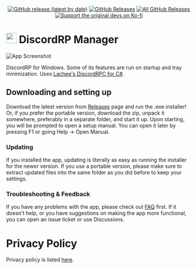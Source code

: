 <p align=center>
  <a href="https://github.com/leakyboi/Discord-CustomRP/releases/latest"><img alt="GitHub release (latest by date)" src="https://img.shields.io/github/v/tag/leakyboi/Discord-CustomRP?color=19e2e2&label=latest&logo=github"></a>
  <a href="https://github.com/leakyboi/Discord-CustomRP/releases/latest"><img alt="GitHub Releases" src="https://img.shields.io/github/downloads/leakyboi/Discord-CustomRP/latest/total?color=19e2e2&label=downloads&logo=github"></a>
  <a href="https://github.com/leakyboi/Discord-CustomRP/releases"><img alt="All GitHub Releases" src="https://img.shields.io/github/downloads/leakyboi/Discord-CustomRP/total?color=19e2e2&label=total%20downloads&logo=github"></a>
  <br>
  <a href="https://ko-fi.com/maximmax42"><img alt="Support the original devs on Ko-fi" src="https://img.shields.io/badge/support%20on-ko--fi-19e2e2?logo=ko-fi"></a>
</p>

# <img src=https://www.customrp.xyz/assets/logo.png style="height:1em;"/> DiscordRP Manager
![App Screenshot](https://www.customrp.xyz/assets/screenshot.png)

DiscordRP for Windows. Some of its features are run on startup and tray minimization. Uses [Lachee's DiscordRPC for C#](https://github.com/Lachee/discord-rpc-csharp).

## Downloading and setting up
Download the latest version from [Releases](https://github.com/leakyboi/Discord-CustomRP/releases) page and run the .exe installer! Or, if you prefer the portable version, download the zip, unpack it somewhere, preferably in a separate folder, and start it up. Upon starting, you will be prompted to open a setup manual. You can open it later by pressing F1 or going Help -> Open Manual.
### Updating
If you installed the app, updating is literally as easy as running the installer for the newer version. If you use a portable version, please make sure to extract updated files into the same folder as you did before to keep your settings.
### Troubleshooting & Feedback
If you have any problems with the app, please check out [FAQ](https://github.com/leakyboi/Discord-CustomRP/wiki/FAQ) first. If it doesn't help, or you have suggestions on making the app more functional, you can open an issue ticket or use Discussions.

# Privacy Policy
Privacy policy is listed [here](https://github.com/leakyboi/Discord-CustomRP/blob/master/PRIVACY.md).
